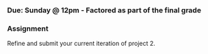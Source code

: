 ### Due: Sunday @ 12pm - Factored as part of the final grade
### Assignment

Refine and submit your current iteration of project 2.


